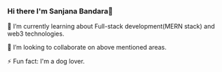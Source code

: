 ### Hi there I'm Sanjana Bandara👋

<!--
**sanjshine99/sanjshine99** is a ✨ _special_ ✨ repository because its `README.md` (this file) appears on your GitHub profile.

Here are some ideas to get you started:

- 🔭 I’m currently working on ...
- 🌱 I’m currently learning ...
- 👯 I’m looking to collaborate on ...
- 🤔 I’m looking for help with ...
- 💬 Ask me about ...
- 📫 How to reach me: ...
- 😄 Pronouns: ...
- ⚡ Fun fact: ...
-->

🌱 I’m currently learning about Full-stack development(MERN stack) and web3 technologies.   

👯 I’m looking to collaborate on above mentioned areas.   

⚡ Fun fact: I'm a dog lover.
